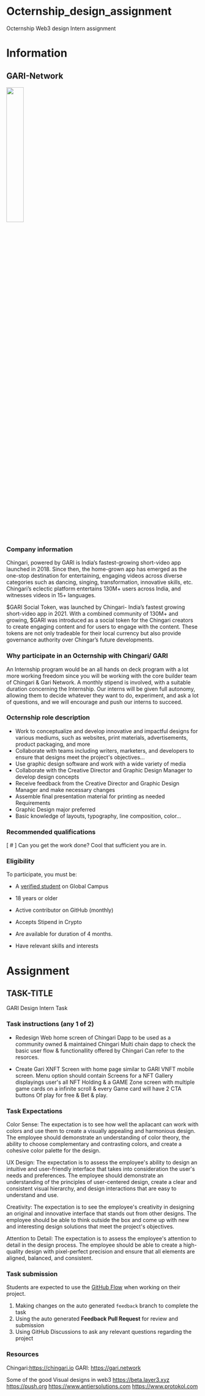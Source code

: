 # Octernship_design_assignment
Octernship Web3 design Intern assignment
# Information

## GARI-Network

<img src="https://user-images.githubusercontent.com/53075480/223997039-adf9cbba-9abf-4616-9f6a-3589acc60478.jpg" width=30%>

### Company information 

Chingari, powered by GARI is India’s fastest-growing short-video app launched in 2018. Since then, the home-grown app has emerged as the one-stop destination for entertaining, engaging videos across diverse categories such as dancing, singing, transformation, innovative skills, etc. Chingari’s eclectic platform entertains 130M+ users across India, and witnesses videos in 15+ languages.

$GARI Social Token, was launched by Chingari- India’s fastest growing short-video app in 2021. With a combined community of 130M+ and growing, $GARI was introduced as a social token for the Chingari creators to create engaging content and for users to engage with the content. These tokens are not only tradeable for their local currency but also provide governance authority over Chingar’s future developments.

### Why participate in an Octernship with Chingari/ GARI

An Internship program would be an all hands on deck program with a lot more working freedom since you will be working with the core builder team of Chingari & Gari Network. A monthly stipend is involved, with a suitable duration concerning the Internship.
Our interns will be given full autonomy, allowing them to decide whatever they want to do, experiment, and ask a lot of questions, and we will encourage and push our interns to succeed.

### Octernship role description

* Work to conceptualize and develop innovative and impactful designs for various mediums, such as websites, print materials, advertisements, product packaging, and more
* Collaborate with teams including writers, marketers, and developers to ensure that designs meet the project's objectives...
* Use graphic design software and work with a wide variety of media 
* Collaborate with the Creative Director and Graphic Design Manager to develop design concepts 
* Receive feedback from the Creative Director and Graphic Design Manager and make necessary changes 
* Assemble final presentation material for printing as needed Requirements 
* Graphic Design major preferred 
* Basic knowledge of layouts, typography, line composition, color...

### Recommended qualifications

[ # ] Can you get the work done? Cool that sufficient you are in.

### Eligibility

To participate, you must be:

* A [verified student](https://education.github.com/discount_requests/pack_application) on Global Campus

* 18 years or older

* Active contributor on GitHub (monthly)

* Accepts Stipend in Crypto

* Are available for duration of 4 months.  

* Have relevant skills and interests

# Assignment 

## TASK-TITLE

GARI Design Intern Task

### Task instructions (any 1 of 2)

* Redesign Web home screen of Chingari Dapp to be used as a community owned & maintained Chingari Multi chain dapp to check the basic user flow & functionallity offered by Chingari Can refer to the resorces.

* Create Gari XNFT Screen with home page similar to GARI VNFT mobile screen. Menu option should contain Screens for a NFT Gallery displayings user's all NFT Holding & a GAME Zone screen with multiple game cards on a infinite scroll & every Game card will have 2 CTA buttons Of play for free & Bet & play. 

### Task Expectations

Color Sense: The expectation is to see how well the apilacant can work with colors and use them to create a visually appealing and harmonious design. The employee should demonstrate an understanding of color theory, the ability to choose complementary and contrasting colors, and create a cohesive color palette for the design.

UX Design: The expectation is to assess the employee's ability to design an intuitive and user-friendly interface that takes into consideration the user's needs and preferences. The employee should demonstrate an understanding of the principles of user-centered design, create a clear and consistent visual hierarchy, and design interactions that are easy to understand and use.

Creativity: The expectation is to see the employee's creativity in designing an original and innovative interface that stands out from other designs. The employee should be able to think outside the box and come up with new and interesting design solutions that meet the project's objectives.

Attention to Detail: The expectation is to assess the employee's attention to detail in the design process. The employee should be able to create a high-quality design with pixel-perfect precision and ensure that all elements are aligned, balanced, and consistent.

### Task submission

Students are expected to use the [GitHub Flow](https://docs.github.com/en/get-started/quickstart/github-flow) when working on their project. 

1. Making changes on the auto generated `feedback` branch to complete the task
2. Using the auto generated **Feedback Pull Request** for review and submission
3. Using GitHub Discussions to ask any relevant questions regarding the project

### Resources

Chingari:https://chingari.io
GARI: https://gari.network

Some of the good Visual designs in web3
https://beta.layer3.xyz
https://push.org
https://www.antiersolutions.com
https://www.protokol.com
